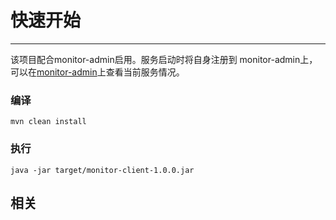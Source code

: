 # 快速开始

----
该项目配合monitor-admin启用。服务启动时将自身注册到 monitor-admin上，可以在[monitor-admin](http://localhost:8769/login)上查看当前服务情况。
### 编译
``
mvn clean install 
``

    
### 执行

`
java -jar target/monitor-client-1.0.0.jar
`


## 相关





